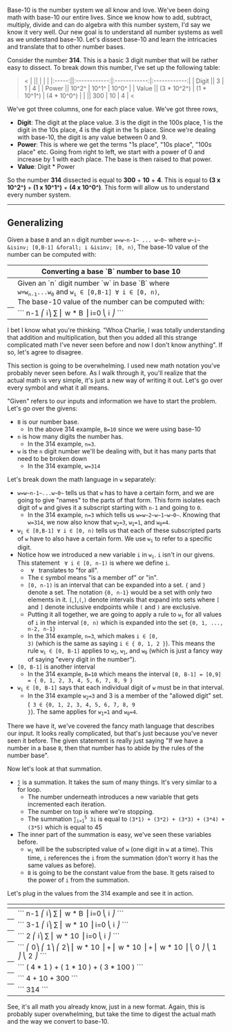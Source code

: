 Base-10 is the number system we all know and love.
We've been doing math with base-10 our entire lives.
Since we know how to add, subtract, multiply, divide and can do algebra with
this number system, I'd say we know it very well.
Our new goal is to understand all number systems as well as we understand
base-10.
Let's dissect base-10 and learn the intricacies and translate that to other
number bases.

Consider the number **314**.
This is a basic 3 digit number that will be rather easy to dissect.
To break down this number, I've set up the following table:

><
|       ||              |              |              |
|:-----:||:------------:|:------------:|:------------:|
| Digit || 3            | 1            | 4            |
| Power || 10^2^        | 10^1^        | 10^0^        |
| Value || (3 \* 10^2^) | (1 \* 10^1^) | (4 \* 10^0^) |
|       || 300          | 10           | 4            |
><

We've got three columns, one for each place value.
We've got three rows,

- **Digit**: The digit at the place value.
	3 is the digit in the 100s place,
	1 is the digit in the 10s place,
	4 is the digit in the 1s place.
	Since we're dealing with base-10, the digit is any value between 0 and 9.
- **Power**: This is where we get the terms "1s place", "10s place", "100s
	place" etc.
	Going from right to left, we start with a power of 0 and increase by 1 with
	each place.
	The base is then raised to that power.
- **Value**: Digit \* Power

So the number **314** dissected is equal to **300** + **10** + **4**.
This is equal to **(3 x 10^2^)** + **(1 x 10^1^)** + **(4 x 10^0^)**.
This form will allow us to understand every number system.

---

## Generalizing

Given a base `B` and an `n` digit number ``w=w~n-1~ ... w~0~``
where ``w~i~ &isinv; [0,B-1] &forall; i &isinv; [0, n)``,
The base-10 value of the number can be computed with:

<center>
<table>
<colgroup>
<col span="1" class="red">
</colgroup>
<thead>
<tr>
<th></th>
<th>Converting a base `B` number to base 10</th>
</tr>
</thead>
<tbody>
<tr>
<th></th>
<td style="text-align: left">
Given an `n` digit number `w` in base `B` where <br>
<code>w=w<sub>n-1</sub>...w<sub>0</sub></code> and
<code>w<sub>i</sub> &isinv; [0,B-1] &forall; i &isinv; [0, n)</code>, <br>
The base-10 value of the number can be computed with:
</td>
</tr>
<tr>
<th></th>
<td>
```
 n-1  ⎛      i⎞
  ∑   ⎜ w * B ⎟
 i=0  ⎝  i    ⎠
```
</td>
</tr>
</tbody>
</table>
</center>

I bet I know what you're thinking.
"Whoa Charlie, I was totally understanding that addition and multiplication, but
then you added all this strange complicated math I've never seen before and now
I don't know anything".
If so, let's agree to disagree.

This section is going to be overwhelming.
I used new math notation you've probably never seen before.
As I walk through it, you'll realize that the actual math is very simple, it's
just a new way of writing it out.
Let's go over every symbol and what it all means.

"Given" refers to our inputs and information we have to start the problem.
Let's go over the givens:

- `B` is our number base.
	- In the above 314 example, `B=10` since we were using base-10
- `n` is how many digits the number has.
	- In the 314 example, `n=3`.
- `w` is the `n` digit number we'll be dealing with, but it has many parts that
	need to be broken down
	- In the 314 example, `w=314`

Let's break down the math language in `w` separately:

- ``w=w~n-1~...w~0~`` tells us that `w` has to have a
	certain form, and we are going to give "names" to the parts of that form.
	This form isolates each digit of `w` and gives it a subscript starting with
	`n-1` and going to `0`.
	- In the 314 example, `n=3` which tells us
		``w=w~2~w~1~w~0~``.
		Knowing that `w=314`, we now also know that
		<code>w<sub>2</sub>=3</code>, <code>w<sub>1</sub>=1</code>, and
		<code>w<sub>0</sub>=4</code>.
- <code>w<sub>i</sub> &isinv; [0,B-1] &forall; i &isinv; [0, n)</code> tells us
	that each of these subscripted parts of `w` have to also have a certain
	form.
	We use <code>w<sub>i</sub></code> to refer to a specific digit.
- Notice how we introduced a new variable `i` in <code>w<sub>i</sub></code>.
	`i` isn't in our givens.
	This statement <code> &forall; i &isinv; [0, n-1)</code> is where we define
	`i`.
	- <code> &forall; </code> translates to "for all".
	- The <code>&isinv;</code> symbol means "is a member of" or "in".
	- `[0, n-1)` is an interval that can be expanded into a set.
		`{` and `}` denote a set. The notation `{0, n-1}` would be a set with
		only two elements in it.
		`[`,`]`,`(`,`)` denote intervals that expand into sets where
		`[` and `]` denote inclusive endpoints while `(` and `)` are exclusive.
	- Putting it all together, we are going to apply a rule to
		<code>w<sub>i</sub></code> for all values of `i` in the interval
		`[0, n)` which is expanded into the set `{0, 1, ..., n-2, n-1}`
	- In the 314 example, `n=3`, which makes <code>i &isinv; [0, 3)</code>
		(which is the same as saying <code>i &isinv; { 0, 1, 2 }</code>).
		This means the rule <code>w<sub>i</sub> &isinv; [0, B-1]</code> applies
		to <code>w<sub>2</sub></code>, <code>w<sub>1</sub></code>, and
		<code>w<sub>0</sub></code> (which is just a fancy way of saying "every
		digit in the number").
- `[0, B-1]` is another interval
	- In the 314 example, `B=10` which means the interval
	`[0, B-1] = [0,9] = { 0, 1, 2, 3, 4, 5, 6, 7, 8, 9 }`
- <code>w<sub>i</sub> &isinv; [0, B-1]</code> says that each individual digit
	of `w` must be in that interval.
	- In the 314 example <code>w<sub>2</sub>=3</code> and 3 is a member of the
		"allowed digit" set.
		(<code> 3 &isinv; {0, 1, 2, 3, 4, 5, 6, 7, 8, 9 }</code>).
		The same applies for <code>w<sub>1</sub>=1</code> and
		<code>w<sub>0</sub>=4</code>.

There we have it, we've covered the fancy math language that describes our
input.
It looks really complicated, but that's just because you've never seen it
before.
The given statement is really just saying "If we have a number in a base `B`,
then that number has to abide by the rules of the number base".

Now let's look at that summation.

- `∑` is a summation.
	It takes the sum of many things.
	It's very similar to a for loop.
	- The number underneath introduces a new variable that gets incremented each
		iteration.
	- The number on top is where we're stopping.
	- The summation <code>∑<sub>i=1</sub><sup>5</sup> 3i</code> is equal to
		`(3*1) + (3*2) + (3*3) + (3*4) + (3*5)` which is equal to 45
- The inner part of the summation is easy, we've seen these variables before.
	- <code>w<sub>i</sub></code> will be the subscripted value of `w` (one digit
		in `w` at a time).
		This time, `i` references the `i` from the summation (don't worry it has
		the same values as before).
	- `B` is going to be the constant value from the base.
		It gets raised to the power of `i` from the summation.

Let's plug in the values from the 314 example and see it in action.

<center>
<table>
<colgroup>
<col span="1" class="red">
</colgroup>
<thead>
<tr>
<th></th>
<th></th>
</tr>
</thead>
<tbody>
<tr>
<th></th>
<td>
```
 n-1  ⎛      i⎞
  ∑   ⎜ w * B ⎟
 i=0  ⎝  i    ⎠
```
</td>
</tr>
<tr>
<th></th>
<td>
```
 3-1  ⎛       i⎞
  ∑   ⎜ w * 10 ⎟
 i=0  ⎝  i     ⎠
```
</td>
</tr>
<tr>
<th></th>
<td>
```
  2   ⎛       i⎞
  ∑   ⎜ w * 10 ⎟
 i=0  ⎝  i     ⎠
```
</td>
</tr>
<tr>
<th></th>
<td>
```
⎛       0⎞   ⎛       1⎞   ⎛       2⎞
⎜ w * 10 ⎟ + ⎜ w * 10 ⎟ + ⎜ w * 10 ⎟
⎝  0     ⎠   ⎝  1     ⎠   ⎝  2     ⎠
```
</td>
</tr>
<tr>
<th></th>
<td>
```
( 4 * 1 ) + ( 1 * 10 ) + ( 3 * 100 )
```
</td>
</tr>
<tr>
<th></th>
<td>
```
4 + 10 + 300
```
</td>
</tr>
<tr>
<th></th>
<td>
```
314
```
</td>
</tr>
</tbody>
</table>
</center>

See, it's all math you already know, just in a new format.
Again, this is probably super overwhelming, but take the time to digest the
actual math and the way we convert to base-10.
